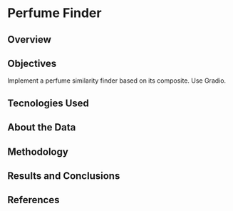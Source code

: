 # Perfume Finder
## Overview
## Objectives
Implement a perfume similarity finder based on its composite. Use Gradio.
## Tecnologies Used
## About the Data
## Methodology
## Results and Conclusions
## References

